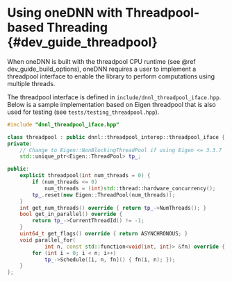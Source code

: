 Using oneDNN with Threadpool-based Threading {#dev_guide_threadpool}
====================================================================

When oneDNN is built with the threadpool CPU runtime (see @ref
dev_guide_build_options), oneDNN requires a user to implement a threadpool
interface to enable the library to perform computations using multiple
threads.

The threadpool interface is defined in `include/dnnl_threadpool_iface.hpp`.
Below is a sample implementation based on Eigen threadpool that is also used
for testing (see `tests/testing_threadpool.hpp`).

~~~cpp
#include "dnnl_threadpool_iface.hpp"

class threadpool : public dnnl::threadpool_interop::threadpool_iface {
private:
    // Change to Eigen::NonBlockingThreadPool if using Eigen <= 3.3.7
    std::unique_ptr<Eigen::ThreadPool> tp_;

public:
    explicit threadpool(int num_threads = 0) {
        if (num_threads <= 0)
            num_threads = (int)std::thread::hardware_concurrency();
        tp_.reset(new Eigen::ThreadPool(num_threads));
    }
    int get_num_threads() override { return tp_->NumThreads(); }
    bool get_in_parallel() override {
        return tp_->CurrentThreadId() != -1;
    }
    uint64_t get_flags() override { return ASYNCHRONOUS; }
    void parallel_for(
            int n, const std::function<void(int, int)> &fn) override {
        for (int i = 0; i < n; i++)
            tp_->Schedule([i, n, fn]() { fn(i, n); });
    }
};
~~~
